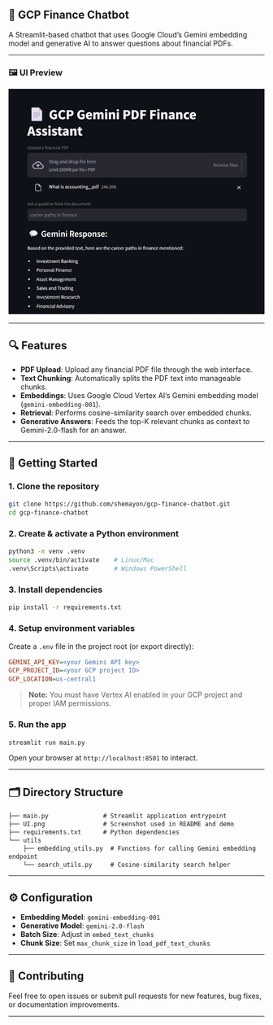 
## 📄 GCP Finance Chatbot

A Streamlit-based chatbot that uses Google Cloud’s Gemini embedding model and generative AI to answer questions about financial PDFs.

---

### 🖼 UI Preview

![UI Screenshot](UI.png)

---

## 🔍 Features

- **PDF Upload**: Upload any financial PDF file through the web interface.  
- **Text Chunking**: Automatically splits the PDF text into manageable chunks.  
- **Embeddings**: Uses Google Cloud Vertex AI’s Gemini embedding model (`gemini-embedding-001`).  
- **Retrieval**: Performs cosine-similarity search over embedded chunks.  
- **Generative Answers**: Feeds the top-K relevant chunks as context to Gemini-2.0-flash for an answer.

---

## 🚀 Getting Started

### 1. Clone the repository

```bash
git clone https://github.com/shemayon/gcp-finance-chatbot.git
cd gcp-finance-chatbot
````

### 2. Create & activate a Python environment

```bash
python3 -m venv .venv
source .venv/bin/activate    # Linux/Mac
.venv\Scripts\activate       # Windows PowerShell
```

### 3. Install dependencies

```bash
pip install -r requirements.txt
```

### 4. Setup environment variables

Create a `.env` file in the project root (or export directly):

```ini
GEMINI_API_KEY=<your Gemini API key>
GCP_PROJECT_ID=<your GCP project ID>
GCP_LOCATION=us-central1
```

> **Note:** You must have Vertex AI enabled in your GCP project and proper IAM permissions.

### 5. Run the app

```bash
streamlit run main.py
```

Open your browser at `http://localhost:8501` to interact.

---

## 🗂 Directory Structure

```
├── main.py               # Streamlit application entrypoint
├── UI.png                # Screenshot used in README and demo
├── requirements.txt      # Python dependencies
└── utils
    ├── embedding_utils.py  # Functions for calling Gemini embedding endpoint
    └── search_utils.py     # Cosine-similarity search helper
```

---

## ⚙️ Configuration

* **Embedding Model**: `gemini-embedding-001`
* **Generative Model**: `gemini-2.0-flash`
* **Batch Size**: Adjust in `embed_text_chunks`
* **Chunk Size**: Set `max_chunk_size` in `load_pdf_text_chunks`

---

## 🤝 Contributing

Feel free to open issues or submit pull requests for new features, bug fixes, or documentation improvements.

---

